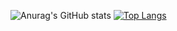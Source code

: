 ![Anurag's GitHub stats](https://github-readme-stats.vercel.app/api?username=DeanHnter&show_icons=true&theme=merko)
[![Top Langs](https://github-readme-stats.vercel.app/api/top-langs/?username=DeanHnter)](https://github.com/anuraghazra/github-readme-stats)
<!---
DeanHnter/DeanHnter is a ✨ special ✨ repository because its `README.md` (this file) appears on your GitHub profile.
You can click the Preview link to take a look at your changes.
--->


